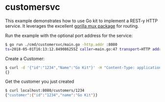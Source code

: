 # customersvc

This example demonstrates how to use Go kit to implement a REST-y HTTP service.
It leverages the excellent [gorilla mux package](https://github.com/gorilla/mux) for routing.

Run the example with the optional port address for the service:

```bash
$ go run ./cmd/customersvc/main.go -http.addr :8080
ts=2018-05-01T16:13:12.849086255Z caller=main.go:47 transport=HTTP addr=:8080
```

Create a Customer:

```bash
$ curl -d '{"id":"1234","Name":"Go Kit"}' -H "Content-Type: application/json" -X POST http://localhost:8080/customers/
{}
```

Get the customer you just created

```bash
$ curl localhost:8080/customers/1234
{"customer":{"id":"1234","name":"Go Kit"}}
```
